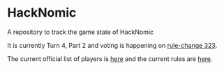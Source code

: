 HackNomic
=========

A repository to track the game state of HackNomic

It is currently Turn 4, Part 2 and voting is happening on [rule-change 323](https://github.com/jameseb7/HackNomic/blob/master/rule-changes/rule-change-323.md).

The current official list of players is [here](https://github.com/jameseb7/HackNomic/blob/master/players.md) and the current rules are [here](https://github.com/jameseb7/HackNomic/blob/master/rules.md).
